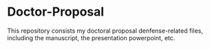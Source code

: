 # Doctor-Proposal
This repository consists my doctoral proposal denfense-related files, including the manuscript, the presentation powerpoint, etc.
